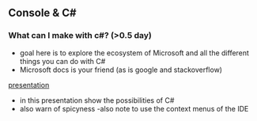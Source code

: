 ## Console & C#

### What can I make with c#? (>0.5 day)

- goal here is to explore the ecosystem of Microsoft and all the different things you can do with C#
- Microsoft docs is your friend (as is google and stackoverflow) 

[presentation](https://docs.google.com/presentation/d/1WWQmAhi6SCSv_dvepliqG0kf1z5ua4iSohcZwxl6vSw)

- in this presentation show the possibilities of C# 
- also warn of spicyness
-also note to use the context menus of the IDE

